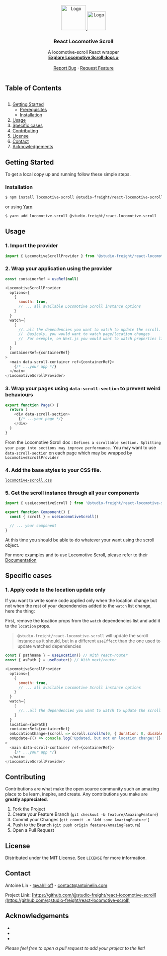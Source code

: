 <!-- PROJECT LOGO -->
<br />
<p align="center">
  <a href="https://github.com/@studio-freight/react-locomotive-scroll">
    <img src="https://user-images.githubusercontent.com/4596862/58807621-67aeec00-85e6-11e9-8e3a-3fe4123ee76c.png" alt="Logo" width="80" height="80">
    <img src="https://upload.wikimedia.org/wikipedia/commons/thumb/a/a7/React-icon.svg/1200px-React-icon.svg.png" alt="Logo" height="60">
  </a>

  <h3 align="center">React Locomotive Scroll</h3>

  <p align="center">
    A locomotive-scroll React wrapper
    <br />
    <a href="https://github.com/locomotivemtl/locomotive-scroll"><strong>Explore Locomotive Scroll docs »</strong></a>
    <br />
    <br />
    <!-- <a href="https://github.com/@studio-freight/react-locomotive-scroll">View Demo</a>
    · -->
    <a href="https://github.com/@studio-freight/react-locomotive-scroll/issues">Report Bug</a>
    ·
    <a href="https://github.com/@studio-freight/react-locomotive-scroll/issues">Request Feature</a>
  </p>
</p>



<!-- TABLE OF CONTENTS -->
<summary><h2 style="display: inline-block">Table of Contents</h2></summary>
<ol>
  <li>
    <a href="#getting-started">Getting Started</a>
    <ul>
      <li><a href="#prerequisites">Prerequisites</a></li>
      <li><a href="#installation">Installation</a></li>
    </ul>
  </li>
  <li><a href="#usage">Usage</a></li>
  <li><a href="#usage">Specific cases</a></li>
  <li><a href="#contributing">Contributing</a></li>
  <li><a href="#license">License</a></li>
  <li><a href="#contact">Contact</a></li>
  <li><a href="#acknowledgements">Acknowledgements</a></li>
</ol>

## Getting Started

To get a local copy up and running follow these simple steps.

### Installation

```sh
$ npm install locomotive-scroll @studio-freight/react-locomotive-scroll
```

or using [Yarn](https://yarnpkg.com/)

```sh
$ yarn add locomotive-scroll @studio-freight/react-locomotive-scroll
```



<!-- USAGE EXAMPLES -->
## Usage

### 1. Import the provider
```js
import { LocomotiveScrollProvider } from '@studio-freight/react-locomotive-scroll'
```

### 2. Wrap your application using the provider
```js
const containerRef = useRef(null)

<LocomotiveScrollProvider
  options={
    {
      smooth: true,
      // ... all available Locomotive Scroll instance options 
    }
  }
  watch={
    [
      //..all the dependencies you want to watch to update the scroll.
      //  Basicaly, you would want to watch page/location changes
      //  For exemple, on Next.js you would want to watch properties like `router.asPath` (you may want to add more criterias if the instance should be update on locations with query parameters)
    ]
  }
  containerRef={containerRef}
>
  <main data-scroll-container ref={containerRef}>
    {/* ...your app */}
  </main>
</LocomotiveScrollProvider>
```

### 3. Wrap your pages using `data-scroll-section` to prevent weird behaviours

```js
export function Page() {
  return (
    <div data-scroll-section>
      {/* ...your page */}
    </div>
  )
}
```

From the Locomotive Scroll doc : `Defines a scrollable section. Splitting your page into sections may improve performance.`
You may want to use `data-scroll-section` on each page which may be wrapped by `LocomotiveScrollProvider`

### 4. Add the base styles to your CSS file.

[`locomotive-scroll.css`](https://github.com/locomotivemtl/locomotive-scroll/blob/master/dist/locomotive-scroll.css)

### 5. Get the scroll instance through all your components
```js
import { useLocomotiveScroll } from '@studio-freight/react-locomotive-scroll'

export function Component() {
  const { scroll } = useLocomotiveScroll()

  // ... your component
}
```

At this time you should be able to do whatever your want using the scroll object.

For more examples and to use Locomotive Scroll, please refer to their [Documentation](https://github.com/locomotivemtl/locomotive-scroll)

## Specific cases

### 1. Apply code to the location update only

If you want to write some code applied only when the location change but not when the rest of your dependencies added to the `watch` list change, here the thing:

First, remove the location props from the `watch` dependencies list and add it to the `location` props.

> `@studio-freight/react-locomotive-scroll` will update the scroll instance as it should, but in a different `useEffect` than the one used to update watched dependencies

```js
const { pathname } = useLocation() // With react-router
const { asPath } = useRouter() // With next/router

<LocomotiveScrollProvider
  options={
    {
      smooth: true,
      // ... all available Locomotive Scroll instance options 
    }
  }
  watch={
    [
      //...all the dependencies you want to watch to update the scroll EXCEPT the location one
    ]
  }
  location={asPath}
  containerRef={containerRef}
  onLocationChange={scroll => scroll.scrollTo(0, { duration: 0, disableLerp: true })} // If you want to reset the scroll position to 0 for example
  onUpdate={() => console.log('Updated, but not on location change!')} // Will trigger on 
>
  <main data-scroll-container ref={containerRef}>
    {/* ...your app */}
  </main>
</LocomotiveScrollProvider>
```

<!-- CONTRIBUTING -->
## Contributing

Contributions are what make the open source community such an amazing place to be learn, inspire, and create. Any contributions you make are **greatly appreciated**.

1. Fork the Project
2. Create your Feature Branch (`git checkout -b feature/AmazingFeature`)
3. Commit your Changes (`git commit -m 'Add some AmazingFeature'`)
4. Push to the Branch (`git push origin feature/AmazingFeature`)
5. Open a Pull Request



<!-- LICENSE -->
## License

Distributed under the MIT License. See `LICENSE` for more information.



<!-- CONTACT -->
## Contact

Antoine Lin - [@vahilloff](https://twitter.com/vahilloff) - contact@antoinelin.com

Project Link: [https://github.com/@studio-freight/react-locomotive-scroll](https://github.com/@studio-freight/react-locomotive-scroll)



<!-- ACKNOWLEDGEMENTS -->
## Acknowledgements

* []()
* []()
* []()

_Please feel free to open a pull request to add your project to the list!_




<!-- MARKDOWN LINKS & IMAGES -->
<!-- https://www.markdownguide.org/basic-syntax/#reference-style-links -->
[contributors-shield]: https://img.shields.io/github/contributors/toinelin/repo.svg?style=for-the-badge
[contributors-url]: https://github.com/toinelin/repo/graphs/contributors
[forks-shield]: https://img.shields.io/github/forks/toinelin/repo.svg?style=for-the-badge
[forks-url]: https://github.com/toinelin/repo/network/members
[stars-shield]: https://img.shields.io/github/stars/toinelin/repo.svg?style=for-the-badge
[stars-url]: https://github.com/toinelin/repo/stargazers
[issues-shield]: https://img.shields.io/github/issues/toinelin/repo.svg?style=for-the-badge
[issues-url]: https://github.com/toinelin/repo/issues
[license-shield]: https://img.shields.io/github/license/toinelin/repo.svg?style=for-the-badge
[license-url]: https://github.com/toinelin/repo/blob/master/LICENSE.txt
[linkedin-shield]: https://img.shields.io/badge/-LinkedIn-black.svg?style=for-the-badge&logo=linkedin&colorB=555
[linkedin-url]: https://linkedin.com/in/toinelin

